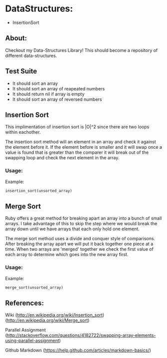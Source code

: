 # DataStructures:
* InsertionSort

## About:
Checkout my Data-Structures Library!
This should become a repository of different data-structures.

## Test Suite
  * It should sort an array
  * It should sort an array of reapeated numbers
  * It should return nil if array is empty
  * It should sort an array of reversed numbers

## Insertion Sort
This implimentation of insertion sort is |O|^2 since there
are two loops within eachother.

The insertion sort method will an element in an array and check it
against the element before it.  If the element before is smaller and it will swap
once a value is found that is greater than the comparer it will break out of the swapping loop
and check the next element in the array.

### Usage:
  Example:
  ```Ruby
  insertion_sort(unsorted_array)
  ```

## Merge Sort
Ruby offers a great method for breaking apart an array into a bunch of small arrays.
I take advantage of this to skip the step where we would break the array down until
we have arrays that each only hold one element.

The merge sort method uses a divide and conquer style of comparisons. After breaking the
array apart we will put it back together one piece at a time.  When two arrays are
'merged' together we check the first value of each array to determine which goes into the
new array first.

### Usage:
  Example:
  ```Ruby
  merge_sort(unsorted_array)
  ```

## References:
Wiki
(http://en.wikipedia.org/wiki/Insertion_sort)
(http://en.wikipedia.org/wiki/Merge_sort)

Parallel Assignment
(http://stackoverflow.com/questions/4182722/swapping-array-elements-using-parallel-assignment)

Github Markdown
(https://help.github.com/articles/markdown-basics/)
